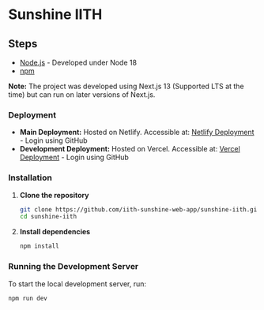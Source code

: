 # Sunshine IITH

## Steps

- [Node.js](https://nodejs.org/) - Developed under Node 18
- [npm](https://www.npmjs.com/)

**Note:** The project was developed using Next.js 13 (Supported LTS at the time) but can run on later versions of Next.js.

### Deployment

- **Main Deployment:** Hosted on Netlify. Accessible at: [Netlify Deployment](https://65fb0c5bbc3c6800082e6eb5--sunshine-iith.netlify.app/) - Login using GitHub
- **Development Deployment:** Hosted on Vercel. Accessible at: [Vercel Deployment](https://sunshine-iith.vercel.app/) - Login using GitHub

### Installation

1. **Clone the repository**

    ```bash
    git clone https://github.com/iith-sunshine-web-app/sunshine-iith.git
    cd sunshine-iith
    ```

2. **Install dependencies**

    ```bash
    npm install
    ```

### Running the Development Server

To start the local development server, run:

```bash
npm run dev
```
